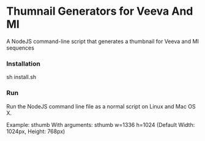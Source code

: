 # Thumnail Generators for Veeva And MI

A NodeJS command-line script that generates a thumbnail for Veeva and MI sequences

### Installation

sh install.sh

### Run

Run the NodeJS command line file as a normal script on Linux and Mac OS X.

Example: sthumb 
With arguments: sthumb w=1336 h=1024 (Default Width: 1024px, Height: 768px)